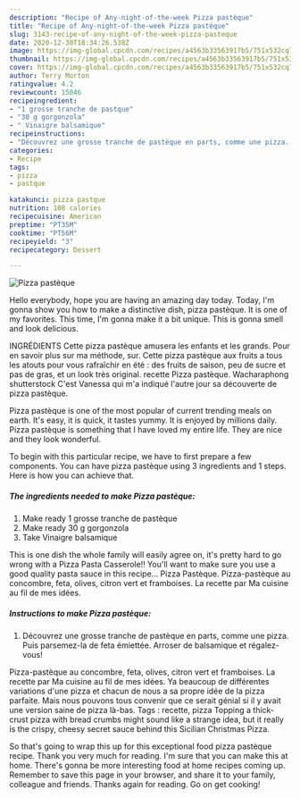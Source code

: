 ```yaml
---
description: "Recipe of Any-night-of-the-week Pizza pastèque"
title: "Recipe of Any-night-of-the-week Pizza pastèque"
slug: 3143-recipe-of-any-night-of-the-week-pizza-pasteque
date: 2020-12-30T18:34:26.538Z
image: https://img-global.cpcdn.com/recipes/a4563b33563917b5/751x532cq70/pizza-pasteque-photo-principale-de-la-recette.jpg
thumbnail: https://img-global.cpcdn.com/recipes/a4563b33563917b5/751x532cq70/pizza-pasteque-photo-principale-de-la-recette.jpg
cover: https://img-global.cpcdn.com/recipes/a4563b33563917b5/751x532cq70/pizza-pasteque-photo-principale-de-la-recette.jpg
author: Terry Morton
ratingvalue: 4.2
reviewcount: 15046
recipeingredient:
- "1 grosse tranche de pastque"
- "30 g gorgonzola"
- " Vinaigre balsamique"
recipeinstructions:
- "Découvrez une grosse tranche de pastèque en parts, comme une pizza. Puis parsemez-la de feta émiettée. Arroser de balsamique et régalez-vous!"
categories:
- Recipe
tags:
- pizza
- pastque

katakunci: pizza pastque 
nutrition: 108 calories
recipecuisine: American
preptime: "PT35M"
cooktime: "PT56M"
recipeyield: "3"
recipecategory: Dessert

---
```



![Pizza pastèque](https://img-global.cpcdn.com/recipes/a4563b33563917b5/751x532cq70/pizza-pasteque-photo-principale-de-la-recette.jpg)

Hello everybody, hope you are having an amazing day today. Today, I'm gonna show you how to make a distinctive dish, pizza pastèque. It is one of my favorites. This time, I'm gonna make it a bit unique. This is gonna smell and look delicious.

INGRÉDIENTS Cette pizza pastèque amusera les enfants et les grands. Pour en savoir plus sur ma méthode, sur. Cette pizza pastèque aux fruits a tous les atouts pour vous rafraîchir en été : des fruits de saison, peu de sucre et pas de gras, et un look très original. recette Pizza pastèque. Wacharaphong shutterstock C&#39;est Vanessa qui m&#39;a indiqué l&#39;autre jour sa découverte de pizza pastèque.

Pizza pastèque is one of the most popular of current trending meals on earth. It's easy, it is quick, it tastes yummy. It is enjoyed by millions daily. Pizza pastèque is something that I have loved my entire life. They are nice and they look wonderful.


To begin with this particular recipe, we have to first prepare a few components. You can have pizza pastèque using 3 ingredients and 1 steps. Here is how you can achieve that.

<!--inarticleads1-->

##### The ingredients needed to make Pizza pastèque:

1. Make ready 1 grosse tranche de pastèque
1. Make ready 30 g gorgonzola
1. Take  Vinaigre balsamique


This is one dish the whole family will easily agree on, it&#39;s pretty hard to go wrong with a Pizza Pasta Casserole!! You&#39;ll want to make sure you use a good quality pasta sauce in this recipe… Pizza Pastèque. Pizza-pastèque au concombre, feta, olives, citron vert et framboises. La recette par Ma cuisine au fil de mes idées. 

<!--inarticleads2-->

##### Instructions to make Pizza pastèque:

1. Découvrez une grosse tranche de pastèque en parts, comme une pizza. Puis parsemez-la de feta émiettée. Arroser de balsamique et régalez-vous!


Pizza-pastèque au concombre, feta, olives, citron vert et framboises. La recette par Ma cuisine au fil de mes idées. Ya beaucoup de différentes variations d&#39;une pizza et chacun de nous a sa propre idée de la pizza parfaite. Mais nous pouvons tous convenir que ce serait génial si il y avait une version saine de pizza là-bas. Tags : recette, pizza Topping a thick-crust pizza with bread crumbs might sound like a strange idea, but it really is the crispy, cheesy secret sauce behind this Sicilian Christmas Pizza. 

So that's going to wrap this up for this exceptional food pizza pastèque recipe. Thank you very much for reading. I'm sure that you can make this at home. There's gonna be more interesting food at home recipes coming up. Remember to save this page in your browser, and share it to your family, colleague and friends. Thanks again for reading. Go on get cooking!
